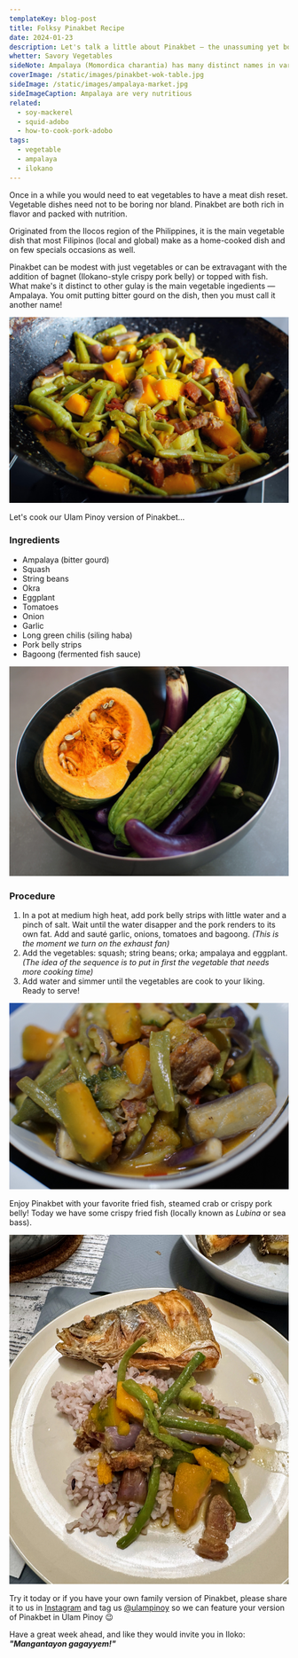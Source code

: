 ```yaml
---
templateKey: blog-post
title: Folksy Pinakbet Recipe
date: 2024-01-23
description: Let's talk a little about Pinakbet – the unassuming yet bold in flavors Filipino vegetable dish and we'll share how to cook Pinakbet.
whetter: Savory Vegetables
sideNote: Ampalaya (Momordica charantia) has many distinct names in various places in the world — bitter melon, goya, bitter apple, bitter gourd, bitter squash, balsam-pear, karavila are among its many other names
coverImage: /static/images/pinakbet-wok-table.jpg
sideImage: /static/images/ampalaya-market.jpg
sideImageCaption: Ampalaya are very nutritious 
related: 
  - soy-mackerel
  - squid-adobo
  - how-to-cook-pork-adobo
tags:
  - vegetable
  - ampalaya
  - ilokano
---
```


Once in a while you would need to eat vegetables to have a meat dish reset. Vegetable dishes need not to be boring nor bland. Pinakbet are both rich in flavor and packed with nutrition. 

Originated from the Ilocos region of the Philippines, it is the main vegetable dish that most Filipinos (local and global) make as a home-cooked dish and on few specials occasions as well.
 
Pinakbet can be modest with just vegetables or can be extravagant with the addition of bagnet (Ilokano-style crispy pork belly) or topped with fish. What make's it distinct to other gulay is the main vegetable ingedients — Ampalaya. You omit putting bitter gourd on the dish, then you must call it another name!

![Cooking Pinakbet in a wok](/static/images/pinakbet-wok.jpg)

Let's cook our Ulam Pinoy version of Pinakbet...

### Ingredients

- Ampalaya (bitter gourd)
- Squash
- String beans
- Okra
- Eggplant
- Tomatoes
- Onion
- Garlic
- Long green chilis (siling haba)
- Pork belly strips
- Bagoong (fermented fish sauce)

![Pinakbet vegetable ingredients in a metallic bowl](/static/images/pinakbet-ingredients-bowl.jpg)

### Procedure
1. In a pot at medium high heat, add pork belly strips with little water and a pinch of salt. Wait until the water disapper and the pork renders to its own fat. Add and sauté garlic, onions, tomatoes and bagoong. *(This is the moment we turn on the exhaust fan)*
2. Add the vegetables: squash; string beans; orka; ampalaya and eggplant. *(The idea of the sequence is to put in first the vegetable that needs more cooking time)*
3. Add water and simmer until the vegetables are cook to your liking. Ready to serve!

![Pinakbet served in a serving dish](/static/images/pinakbet-bowl-02.jpg)

Enjoy Pinakbet with your favorite fried fish, steamed crab or crispy pork belly! Today we have some crispy fried fish (locally known as *Lubina* or sea bass).

![Pinakbet served with rice and fried fish](/static/images/pinakbet-plate.jpg)

Try it today or if you have your own family version of Pinakbet, please share it to us in [Instagram](https://www.instagram.com/ulampinoy/) and tag us [@ulampinoy](https://www.instagram.com/ulampinoy/) so we can feature your version of Pinakbet in Ulam Pinoy 😉

Have a great week ahead, and like they would invite you in Iloko: ***"Mangantayon gagayyem!"***

